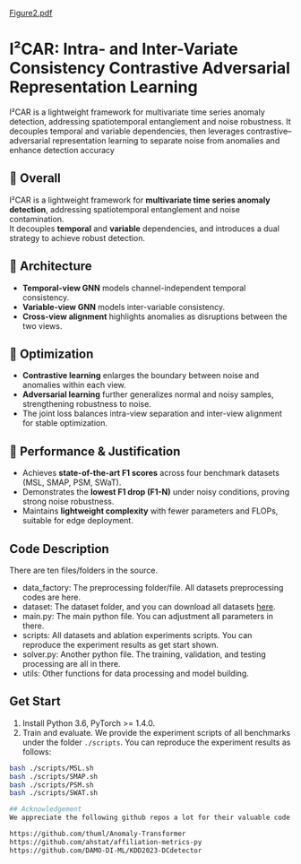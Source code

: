 [Figure2.pdf](https://github.com/user-attachments/files/22509272/Figure2.pdf)
# I²CAR: Intra- and Inter-Variate Consistency Contrastive Adversarial Representation Learning
I²CAR is a lightweight framework for multivariate time series anomaly detection, addressing spatiotemporal entanglement and noise robustness. 
It decouples temporal and variable dependencies, then leverages contrastive–adversarial representation learning to separate noise from anomalies and enhance detection accuracy

## 🔹 Overall
I²CAR is a lightweight framework for **multivariate time series anomaly detection**, addressing spatiotemporal entanglement and noise contamination.  
It decouples **temporal** and **variable** dependencies, and introduces a dual strategy to achieve robust detection.

## 🔹 Architecture
- **Temporal-view GNN** models channel-independent temporal consistency.  
- **Variable-view GNN** models inter-variable consistency.  
- **Cross-view alignment** highlights anomalies as disruptions between the two views.  

## 🔹 Optimization
- **Contrastive learning** enlarges the boundary between noise and anomalies within each view.  
- **Adversarial learning** further generalizes normal and noisy samples, strengthening robustness to noise.  
- The joint loss balances intra-view separation and inter-view alignment for stable optimization.

## 🔹 Performance & Justification
- Achieves **state-of-the-art F1 scores** across four benchmark datasets (MSL, SMAP, PSM, SWaT).  
- Demonstrates the **lowest F1 drop (F1-N)** under noisy conditions, proving strong noise robustness.  
- Maintains **lightweight complexity** with fewer parameters and FLOPs, suitable for edge deployment.  



## Code Description
There are ten files/folders in the source.

- data_factory: The preprocessing folder/file. All datasets preprocessing codes are here.
- dataset: The dataset folder, and you can download all datasets [here](https://drive.google.com/drive/folders/1RaIJQ8esoWuhyphhmMaH-VCDh-WIluRR?usp=sharing).
- main.py: The main python file. You can adjustment all parameters in there.
- scripts: All datasets and ablation experiments scripts. You can reproduce the experiment results as get start shown.
- solver.py: Another python file. The training, validation, and testing processing are all in there. 
- utils: Other functions for data processing and model building.


## Get Start
1. Install Python 3.6, PyTorch >= 1.4.0.
2. Train and evaluate. We provide the experiment scripts of all benchmarks under the folder ```./scripts```. You can reproduce the experiment results as follows:

```bash
bash ./scripts/MSL.sh
bash ./scripts/SMAP.sh
bash ./scripts/PSM.sh
bash ./scripts/SWAT.sh

## Acknowledgement
We appreciate the following github repos a lot for their valuable code:

https://github.com/thuml/Anomaly-Transformer
https://github.com/ahstat/affiliation-metrics-py
https://github.com/DAMO-DI-ML/KDD2023-DCdetector
